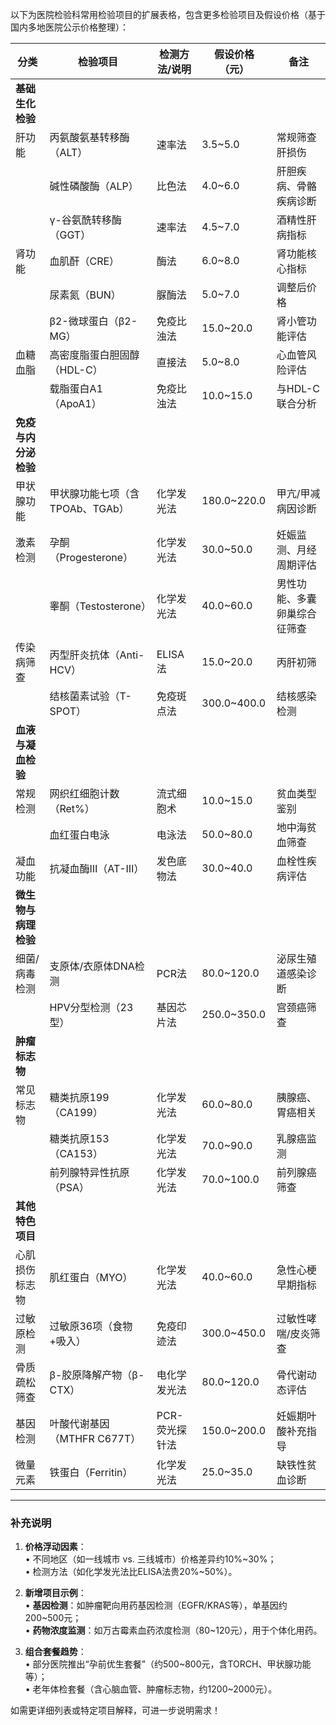 以下为医院检验科常用检验项目的扩展表格，包含更多检验项目及假设价格（基于国内多地医院公示价格整理）：

| **分类**              | **检验项目**                          | **检测方法/说明**            | **假设价格（元）** | **备注**                          |
|-------------------------|---------------------------------------|-----------------------------|--------------------|-----------------------------------|
| **基础生化检验**        |                                       |                             |                    |                                   |
| 肝功能                  | 丙氨酸氨基转移酶（ALT）               | 速率法                      | 3.5~5.0            | 常规筛查肝损伤                   |
|                         | 碱性磷酸酶（ALP）                     | 比色法                      | 4.0~6.0            | 肝胆疾病、骨骼疾病诊断           |
|                         | γ-谷氨酰转移酶（GGT）                 | 速率法                      | 4.5~7.0            | 酒精性肝病指标                   |
| 肾功能                  | 血肌酐（CRE）                         | 酶法                        | 6.0~8.0            | 肾功能核心指标                   |
|                         | 尿素氮（BUN）                         | 脲酶法                      | 5.0~7.0            | 调整后价格                       |
|                         | β2-微球蛋白（β2-MG）                  | 免疫比浊法                  | 15.0~20.0          | 肾小管功能评估                   |
| 血糖血脂                | 高密度脂蛋白胆固醇（HDL-C）           | 直接法                      | 5.0~8.0            | 心血管风险评估                   |
|                         | 载脂蛋白A1（ApoA1）                   | 免疫比浊法                  | 10.0~15.0          | 与HDL-C联合分析                  |
| **免疫与内分泌检验**    |                                       |                             |                    |                                   |
| 甲状腺功能              | 甲状腺功能七项（含TPOAb、TGAb）       | 化学发光法                  | 180.0~220.0        | 甲亢/甲减病因诊断                |
| 激素检测                | 孕酮（Progesterone）                  | 化学发光法                  | 30.0~50.0          | 妊娠监测、月经周期评估           |
|                         | 睾酮（Testosterone）                  | 化学发光法                  | 40.0~60.0          | 男性功能、多囊卵巢综合征筛查     |
| 传染病筛查              | 丙型肝炎抗体（Anti-HCV）              | ELISA法                     | 15.0~20.0          | 丙肝初筛                         |
|                         | 结核菌素试验（T-SPOT）                 | 免疫斑点法                  | 300.0~400.0        | 结核感染检测                     |
| **血液与凝血检验**      |                                       |                             |                    |                                   |
| 常规检测                | 网织红细胞计数（Ret%）                | 流式细胞术                  | 10.0~15.0          | 贫血类型鉴别                     |
|                         | 血红蛋白电泳                          | 电泳法                      | 50.0~80.0          | 地中海贫血筛查                   |
| 凝血功能                | 抗凝血酶Ⅲ（AT-Ⅲ）                     | 发色底物法                  | 30.0~40.0          | 血栓性疾病评估                   |
| **微生物与病理检验**    |                                       |                             |                    |                                   |
| 细菌/病毒检测           | 支原体/衣原体DNA检测                  | PCR法                       | 80.0~120.0         | 泌尿生殖道感染诊断               |
|                         | HPV分型检测（23型）                   | 基因芯片法                  | 250.0~350.0        | 宫颈癌筛查                       |
| **肿瘤标志物**          |                                       |                             |                    |                                   |
| 常见标志物              | 糖类抗原199（CA199）                  | 化学发光法                  | 60.0~80.0          | 胰腺癌、胃癌相关                 |
|                         | 糖类抗原153（CA153）                  | 化学发光法                  | 70.0~90.0          | 乳腺癌监测                       |
|                         | 前列腺特异性抗原（PSA）               | 化学发光法                  | 70.0~100.0         | 前列腺癌筛查                     |
| **其他特色项目**        |                                       |                             |                    |                                   |
| 心肌损伤标志物          | 肌红蛋白（MYO）                       | 化学发光法                  | 40.0~60.0          | 急性心梗早期指标                 |
| 过敏原检测              | 过敏原36项（食物+吸入）               | 免疫印迹法                  | 300.0~450.0        | 过敏性哮喘/皮炎筛查              |
| 骨质疏松筛查            | β-胶原降解产物（β-CTX）               | 电化学发光法                | 80.0~120.0         | 骨代谢动态评估                   |
| 基因检测                | 叶酸代谢基因（MTHFR C677T）           | PCR-荧光探针法              | 150.0~200.0        | 妊娠期叶酸补充指导               |
| 微量元素                | 铁蛋白（Ferritin）                     | 化学发光法                  | 25.0~35.0          | 缺铁性贫血诊断                   |

---

### **补充说明**
1. **价格浮动因素**：  
   • 不同地区（如一线城市 vs. 三线城市）价格差异约10%~30%；  
   • 检测方法（如化学发光法比ELISA法贵20%~50%）。  

2. **新增项目示例**：  
   • **基因检测**：如肿瘤靶向用药基因检测（EGFR/KRAS等），单基因约200~500元；  
   • **药物浓度监测**：如万古霉素血药浓度检测（80~120元），用于个体化用药。  

3. **组合套餐趋势**：  
   • 部分医院推出“孕前优生套餐”（约500~800元，含TORCH、甲状腺功能等）；  
   • 老年体检套餐（含心脑血管、肿瘤标志物，约1200~2000元）。  

如需更详细列表或特定项目解释，可进一步说明需求！
